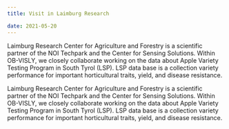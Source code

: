 ```yaml
---
title: Visit in Laimburg Research

date: 2021-05-20
---
```


Laimburg Research Center for Agriculture and Forestry is a scientific partner of the NOI Techpark and the Center for Sensing Solutions. Within OB-VISLY, we closely collaborate working on the data about Apple Variety Testing Program in South Tyrol (LSP). LSP data base is a collection variety performance for important horticultural traits, yield, and disease resistance. 


<!--more-->


Laimburg Research Center for Agriculture and Forestry is a scientific partner of the NOI Techpark and the Center for Sensing Solutions. Within OB-VISLY, we closely collaborate working on the data about Apple Variety Testing Program in South Tyrol (LSP). LSP data base is a collection variety performance for important horticultural traits, yield, and disease resistance. 


